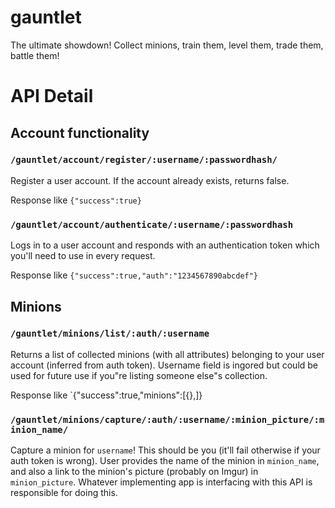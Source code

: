 gauntlet
========

The ultimate showdown! Collect minions, train them, level them, trade them, battle them!

# API Detail

## Account functionality

### `/gauntlet/account/register/:username/:passwordhash/`

Register a user account. If the account already exists, returns false.

Response like `{"success":true}`

### `/gauntlet/account/authenticate/:username/:passwordhash`

Logs in to a user account and responds with an authentication token which you'll need to use in every request.

Response like `{"success":true,"auth":"1234567890abcdef"}`

## Minions

### `/gauntlet/minions/list/:auth/:username`

Returns a list of collected minions (with all attributes) belonging to your user account (inferred from auth token). Username field is ingored but could be used for future use if you"re listing someone else"s collection.

Response like `{"success":true,"minions":[{<SEE MINION FIELD SPECIFICATION BELOW>},]}

### `/gauntlet/minions/capture/:auth/:username/:minion_picture/:minion_name/`

Capture a minion for `username`! This should be you (it'll fail otherwise if your auth token is wrong). User provides the name of the minion in `minion_name`, and also a link to the minion's picture (probably on Imgur) in `minion_picture`. Whatever implementing app is interfacing with this API is responsible for doing this.

